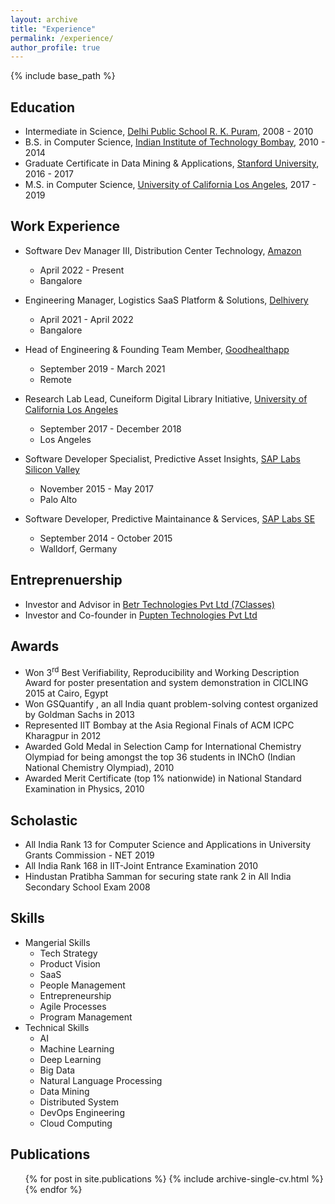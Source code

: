 ```yaml
---
layout: archive
title: "Experience"
permalink: /experience/
author_profile: true
---
```


{% include base_path %}

Education
--------
* Intermediate in Science, [Delhi Public School R. K. Puram](https://dpsrkp.net/), 2008 - 2010
* B.S. in Computer Science, [Indian Institute of Technology Bombay](https://www.iitb.ac.in/), 2010 - 2014
* Graduate Certificate in Data Mining & Applications, [Stanford University](https://www.stanford.edu/), 2016 - 2017 
* M.S. in Computer Science, [University of California Los Angeles](https://www.ucla.edu/), 2017 - 2019

Work Experience
--------
* Software Dev Manager III, Distribution Center Technology, [Amazon](https://amazon.com)
  * April 2022 - Present
  * Bangalore

* Engineering Manager, Logistics SaaS Platform & Solutions, [Delhivery](https://www.delhivery.com/)
  * April 2021 - April 2022
  * Bangalore

* Head of Engineering & Founding Team Member, [Goodhealthapp](https://www.goodhealthapp.com/)
  * September 2019 - March 2021
  * Remote

* Research Lab Lead, Cuneiform Digital Library Initiative, [University of California Los Angeles](https://www.ucla.edu/)
  * September 2017 - December 2018
  * Los Angeles

* Software Developer Specialist, Predictive Asset Insights, [SAP Labs Silicon Valley](https://www.sap.com/)
  * November 2015 - May 2017
  * Palo Alto

* Software Developer, Predictive Maintainance & Services, [SAP Labs SE](https://www.sap.com/)
  * September 2014 - October 2015
  * Walldorf, Germany


Entreprenuership
--------
* Investor and Advisor in [Betr Technologies Pvt Ltd (7Classes)](https://7classes.com/)
* Investor and Co-founder in [Pupten Technologies Pvt Ltd](https://pupten.com/)

Awards
--------
* Won 3<sup>rd</sup> Best Verifiability, Reproducibility and Working Description Award for poster presentation and system demonstration in CICLING 2015 at Cairo, Egypt
* Won GSQuantify , an all India quant problem-solving contest organized by Goldman Sachs in 2013
* Represented IIT Bombay at the Asia Regional Finals of ACM ICPC Kharagpur in 2012
* Awarded Gold Medal in Selection Camp for International Chemistry Olympiad
for being amongst the top 36 students in INChO (Indian National Chemistry Olympiad), 2010
* Awarded Merit Certificate (top 1% nationwide) in National Standard Examination in Physics, 2010

Scholastic
--------
* All India Rank 13 for Computer Science and Applications in University Grants Commission - NET 2019
* All India Rank 168 in IIT-Joint Entrance Examination 2010
* Hindustan Pratibha Samman for securing state rank 2 in All India Secondary School Exam 2008
  
Skills
--------

* Mangerial Skills
  * Tech Strategy 
  * Product Vision 
  * SaaS
  * People Management 
  * Entrepreneurship
  * Agile Processes 
  * Program Management
* Technical Skills
  * AI
  * Machine Learning
  * Deep Learning
  * Big Data
  * Natural Language Processing
  * Data Mining
  * Distributed System
  * DevOps Engineering
  * Cloud Computing

Publications
--------
  <ul>{% for post in site.publications %}
    {% include archive-single-cv.html %}
  {% endfor %}</ul>
  
<!-- Talks
--------
  <ul>{% for post in site.talks %}
    {% include archive-single-talk-cv.html %}
  {% endfor %}</ul> -->
  
<!-- Teaching
--------
  <ul>{% for post in site.teaching %}
    {% include archive-single-cv.html %}
  {% endfor %}</ul> -->
  
<!-- Service and leadership
--------
* Currently signed in to 43 different slack teams -->

